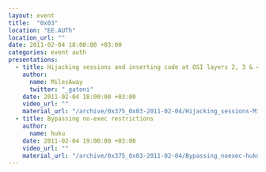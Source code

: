 ```yaml
---
layout: event
title:  "0x03"
location: "EE.AUTh"
location_url: ""
date: 2011-02-04 18:00:00 +03:00
categories: event auth
presentations:
  - title: Hijacking sessions and inserting code at OSI layers 2, 3 & 4
    author:
      name: MilesAway
      twitter: "_gatoni"
    date: 2011-02-04 18:00:00 +03:00
    video_url: ""
    material_url: "/archive/0x375_0x03-2011-02-04/Hijacking_sessions-MilesAway.tar.gz"
  - title: Bypassing no-exec restrictions
    author:
      name: huku
    date: 2011-02-04 19:00:00 +03:00
    video_url: ""
    material_url: "/archive/0x375_0x03-2011-02-04/Bypassing_noexec-huku.tar.gz"
---
```

